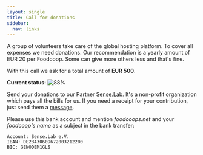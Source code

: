 ```yaml
---
layout: single
title: Call for donations
sidebar:
  nav: links
---
```


A group of volunteers take care of the global hosting platform. To cover all expenses we need donations. 
Our recommendation is a yearly amount of EUR 20 per Foodcoop. Some can give more others less and that's fine.

With this call we ask for a total amount of **EUR 500**.

**Current status:** ![88%](https://progress-bar.dev/88)

Send your donations to our Partner [Sense.Lab](https://senselab.org). It's a non-profit organization which pays
all the bills for us. If you need a receipt for your contribution, just send them a [message](https://senselab.org/kontakt/).

Please use this bank account and mention _foodcoops.net_ and your _foodcoop's name_ as a subject in the bank transfer:
```
Account: Sense.Lab e.V.
IBAN: DE23430609672003212200
BIC: GENODEM1GLS
```
